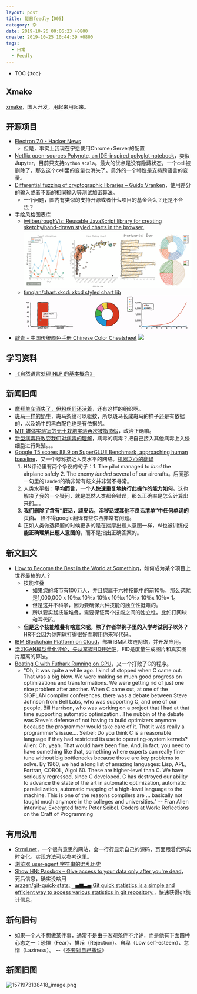 ```yaml
---
layout: post
title: 每日feedly【005】
category: 杂
date: 2019-10-26 00:06:23 +0800
create: 2019-10-25 10:44:39 +0800
tags: 
  - 日常
  - Feedly
---
```


- TOC
{:toc}

## Xmake
[xmake](https://xmake.io/#/)，国人开发，用起来用起来。

## 开源项目
* [Electron 7.0 - Hacker News](https://news.ycombinator.com/item?id=21346589)
  * 但是，事实上我现在宁愿使用Chrome+Server的配置
* [Netflix open-sources Polynote, an IDE-inspired polyglot notebook](https://news.ycombinator.com/item?id=21337260)，类似Jupyter，目前只支持`python` `scala`。最大的优点是没有隐藏状态，一个cell被删除了，那么这个cell里的变量也消失了。另外的一个特性是支持跨语言的变量。
* [Differential fuzzing of cryptographic libraries – Guido Vranken](https://guidovranken.com/2019/05/14/differential-fuzzing-of-cryptographic-libraries/)，使用差分的输入或者不断的相同输入等测试加密算法。
  * 一个问题，国内有类似的支持开源或者什么项目的基金会么？还是不合法？
* 手绘风格图表库
  * [jwilber/roughViz: Reusable JavaScript library for creating sketchy/hand-drawn styled charts in the browser.](https://github.com/jwilber/roughViz)
    ![](https://raw.githubusercontent.com/jwilber/random_data/master/roughViz.gif)
  * [timqian/chart.xkcd: xkcd styled chart lib](https://github.com/timqian/chart.xkcd)
    ![](https://raw.githubusercontent.com/timqian/images/master/20190819131226.gif)
* [靛青 - 中国传统颜色手册 Chinese Color Cheatsheet](https://colors.ichuantong.cn/)
  ![](https://i.loli.net/2019/10/25/IdBRgOpYjTM3fyN.jpg)
   
## 学习资料
* [《自然语言处理 NLP 的基本概念》](https://easyai.tech/blog/59pdf-nlp-all-in-one/)
  
## 新闻旧闻
* [摩拜单车消失了，但粉丝们还活着](https://daily.zhihu.com/story/9716541)，还有这样的组织啊。
* [斑马一样的奶牛](https://edition.cnn.com/2019/10/08/us/cows-painted-zebras-avoid-flies-scn-trnd/index.html)，斑马条纹可以驱蚊，所以斑马长成斑马的样子还是有依据的，以及奶牛的黑白配色也是有依据的。
* [MIT 媒体实验室的无土栽培实验再次被指造假](https://www.solidot.org/story?sid=62369)，政治正确嘛。
* [新型病毒将改变我们对病毒的理解](http://jandan.net/2019/10/25/viral-evolution.html)，病毒的病毒？把自己接入其他病毒上入侵细胞进行繁殖。。。
* [Google T5 scores 88.9 on SuperGLUE Benchmark, approaching human baseline](https://news.ycombinator.com/item?id=21350290)，又一个号称接近人类水平的网络。[机器之心的翻译](https://www.jiqizhixin.com/articles/2019-10-25-8)
  1. HN评论里有两个争议的句子：1. The pilot managed to *land* the airplane safely 2. The enemy *landed* several of our aircrafts。后面那一句里的`landed`的确非常有歧义并非常不寻常。
  2. 人类水平指：**平均而言，一个人快速重复地执行此操作的能力如何**。这也解决了我的一个疑问，就是既然人类都会错误，那么正确率是怎么计算出来的。。。
  3. **我们删除了含有“脏话，顽皮话，淫秽话或其他不良话清单”中任何单词的页面。** 怪不得google翻译有些东西非常有问题。
  4. 正如人类做选择题的时候更多的是在揣摩出题人意图一样，AI也被训练成**能正确理解出题人意图的**，而不是指出正确答案的。
  
## 新文旧文
* [How to Become the Best in the World at Something](https://news.ycombinator.com/item?id=21346500)，如何成为某个项目上世界最棒的人？
  * 技能堆叠
    * 如果您的城市有100万人，并且您属于六种技能中的前10％，那么这就是1,000,000 x 10％x 10％x 10％x 10％x 10％x 10％x 10％= 1。
    * 但是这并不科学，因为要确保六种技能的独立性挺难的。
    * 所以要实践技能堆叠，需要保证两个技能之间的独立性。比如打网球和写代码。
  * **但是这个技能堆叠有啥意义呢，除了作者举例子里的入学考试例子以外？** HR不会因为你网球打得很好而聘用你来写代码。
* [IBM Blockchain Platform on Cloud](https://www.ibm.com/developerworks/cn/cloud/library/cl-lo-ibm-blockchain-platform-on-cloud/index.html?ca=drs-)，部署IBM区块链网络，并开发应用。
* [学习GAN模型量化评价，先从掌握FID开始吧](https://www.jiqizhixin.com/articles/2019-10-14-13)，FID是度量生成图片和真实图片距离的算法。
* [Beating C with Futhark Running on GPU](https://news.ycombinator.com/item?id=21354022)，又一个打败了C的程序。
  * "Oh, it was quite a while ago. I kind of stopped when C came out. That was a big blow. We were making so much good progress on optimizations and transformations. We were getting rid of just one nice problem after another. When C came out, at one of the SIGPLAN compiler conferences, there was a debate between Steve Johnson from Bell Labs, who was supporting C, and one of our people, Bill Harrison, who was working on a project that I had at that time supporting automatic optimization...The nubbin of the debate was Steve's defense of not having to build optimizers anymore because the programmer would take care of it. That it was really a programmer's issue.... Seibel: Do you think C is a reasonable language if they had restricted its use to operating-system kernels? Allen: Oh, yeah. That would have been fine. And, in fact, you need to have something like that, something where experts can really fine-tune without big bottlenecks because those are key problems to solve. By 1960, we had a long list of amazing languages: Lisp, APL, Fortran, COBOL, Algol 60. These are higher-level than C. We have seriously regressed, since C developed. C has destroyed our ability to advance the state of the art in automatic optimization, automatic parallelization, automatic mapping of a high-level language to the machine. This is one of the reasons compilers are ... basically not taught much anymore in the colleges and universities."
    -- Fran Allen interview, Excerpted from: Peter Seibel. Coders at Work: Reflections on the Craft of Programming
  
## 有用没用
* [Strml.net](https://www.strml.net/)，一个很有意思的网站，会一行行显示自己的源码，页面跟着代码实时变化。实现方法可以参考[这里](https://codepen.io/jakealbaugh/pen/PwLXXP)。
* [浏览器 user-agent 字符串的混乱历史](https://webaim.org/blog/user-agent-string-history/)
* [Show HN: Passbox – Give access to your data only after you're dead](https://news.ycombinator.com/item?id=21343989)，死后信息，确实没啥用
* [arzzen/git-quick-stats: ▁▅▆▃▅ Git quick statistics is a simple and efficient way to access various statistics in git repository.](https://github.com/arzzen/git-quick-stats)，快速获得git统计信息。

## 新句旧句
* 如果一个人不想做某件事，通常不是由于客观条件不允许，而是他有下面四种心态之一：恐惧（Fear）、排斥（Rejection）、自卑（Low self-esteem）、怠惰（Laziness）。 --《[不要对自己撒谎](http://www.efficientlifeskills.com/if-you-want-to-make-progress-stop-lying-to-yourself/)》

## 新图旧图
![1571973138418_image.png](https://i.loli.net/2019/10/25/KinEpMwORjXh7k1.png) 